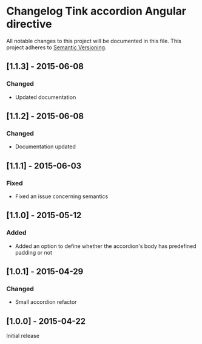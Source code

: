 # Changelog Tink accordion Angular directive

All notable changes to this project will be documented in this file.
This project adheres to [Semantic Versioning](http://semver.org/).

<!--
## [Unreleased] - [unreleased]

### Added
### Changed
### Deprecated
### Removed
### Fixed
### Security
-->



## [1.1.3] - 2015-06-08

### Changed
- Updated documentation



## [1.1.2] - 2015-06-08

### Changed
- Documentation updated



## [1.1.1] - 2015-06-03

### Fixed
- Fixed an issue concerning semantics



## [1.1.0] - 2015-05-12

### Added
- Added an option to define whether the accordion's body has predefined padding or not



## [1.0.1] - 2015-04-29

### Changed
- Small accordion refactor



## [1.0.0] - 2015-04-22

Initial release
